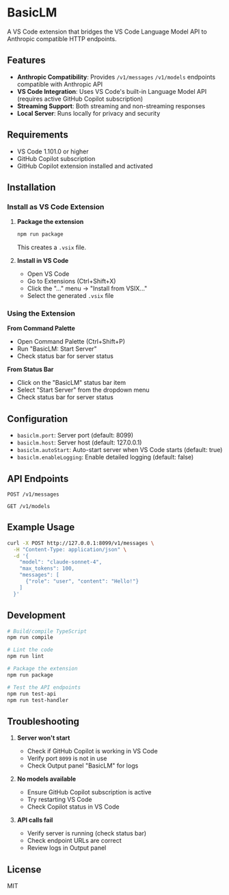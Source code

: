 # BasicLM

A VS Code extension that bridges the VS Code Language Model API to Anthropic compatible HTTP endpoints.

## Features

- **Anthropic Compatibility**: Provides `/v1/messages` `/v1/models` endpoints compatible with Anthropic API
- **VS Code Integration**: Uses VS Code's built-in Language Model API (requires active GitHub Copilot subscription)
- **Streaming Support**: Both streaming and non-streaming responses
- **Local Server**: Runs locally for privacy and security

## Requirements

- VS Code 1.101.0 or higher
- GitHub Copilot subscription
- GitHub Copilot extension installed and activated

## Installation

### Install as VS Code Extension

1. **Package the extension**
   ```bash
   npm run package
   ```
   This creates a `.vsix` file.

2. **Install in VS Code**
   - Open VS Code
   - Go to Extensions (Ctrl+Shift+X)
   - Click the "..." menu → "Install from VSIX..."
   - Select the generated `.vsix` file

### Using the Extension

**From Command Palette**
   - Open Command Palette (Ctrl+Shift+P)
   - Run "BasicLM: Start Server"
   - Check status bar for server status

**From Status Bar**
   - Click on the "BasicLM" status bar item
   - Select "Start Server" from the dropdown menu
   - Check status bar for server status

## Configuration

- `basiclm.port`: Server port (default: 8099)
- `basiclm.host`: Server host (default: 127.0.0.1)
- `basiclm.autoStart`: Auto-start server when VS Code starts (default: true)
- `basiclm.enableLogging`: Enable detailed logging (default: false)

## API Endpoints

```
POST /v1/messages
```
```
GET /v1/models
```

## Example Usage

```bash
curl -X POST http://127.0.0.1:8099/v1/messages \
  -H "Content-Type: application/json" \
  -d '{
    "model": "claude-sonnet-4",
    "max_tokens": 100,
    "messages": [
      {"role": "user", "content": "Hello!"}
    ]
  }'
```

## Development

```bash
# Build/compile TypeScript
npm run compile

# Lint the code
npm run lint

# Package the extension
npm run package

# Test the API endpoints
npm run test-api
npm run test-handler
```

## Troubleshooting

1. **Server won't start**
   - Check if GitHub Copilot is working in VS Code
   - Verify port `8099` is not in use
   - Check Output panel "BasicLM" for logs

2. **No models available**
   - Ensure GitHub Copilot subscription is active
   - Try restarting VS Code
   - Check Copilot status in VS Code

3. **API calls fail**
   - Verify server is running (check status bar)
   - Check endpoint URLs are correct
   - Review logs in Output panel

## License

MIT
